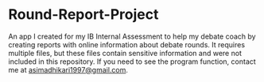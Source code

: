 # Round-Report-Project
An app I created for my IB Internal Assessment to help my debate coach by creating reports with online information about debate rounds. It requires multiple files, but these files contain sensitive information and were not included in this repository. If you need to see the program function, contact me at asimadhikari1997@gmail.com.
